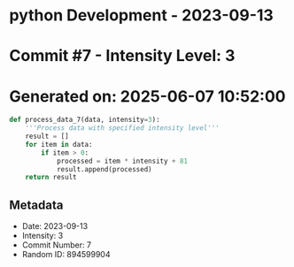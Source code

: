 ﻿# python Development - 2023-09-13
# Commit #7 - Intensity Level: 3
# Generated on: 2025-06-07 10:52:00
```python
def process_data_7(data, intensity=3):
    '''Process data with specified intensity level'''
    result = []
    for item in data:
        if item > 0:
            processed = item * intensity + 81
            result.append(processed)
    return result
```
## Metadata
- Date: 2023-09-13
- Intensity: 3
- Commit Number: 7
- Random ID: 894599904
